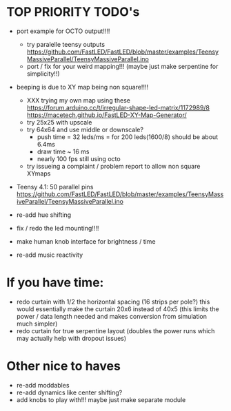 # TOP PRIORITY TODO's
 - port example for OCTO output!!!!
    - try paralelle teensy outputs https://github.com/FastLED/FastLED/blob/master/examples/TeensyMassiveParallel/TeensyMassiveParallel.ino
    - port / fix for your weird mapping!!! (maybe just make serpentine for simplicity!!)

 - beeping is due to XY map being non square!!!!
    - XXX trying my own map using these https://forum.arduino.cc/t/irregular-shape-led-matrix/1172989/8  https://macetech.github.io/FastLED-XY-Map-Generator/
    - try 25x25 with upscale
    - try 64x64 and use middle or downscale?  
        - push time = 32 leds/ms = for 200 leds(1600/8) should be about 6.4ms
        - draw time ~ 16 ms 
        - nearly 100 fps still using octo
    - try issueing a complaint / problem report to allow non square XYmaps


 - Teensy 4.1: 50 parallel pins
    https://github.com/FastLED/FastLED/blob/master/examples/TeensyMassiveParallel/TeensyMassiveParallel.ino


 - re-add hue shifting
 - fix / redo the led mounting!!!!
 - make human knob interface for brightness / time
 - re-add music reactivity

# If you have time:
 - redo curtain with 1/2 the horizontal spacing (16 strips per pole?)  this would essentially make the curtain 20x6 instead of 40x5 (this limits the power / data length needed and makes conversion from simulation much simpler)
 - redo curtain for true serpentine layout (doubles the power runs which may actually help with dropout issues)

# Other nice to haves
 - re-add moddables
 - re-add dynamics like center shifting?
 - add knobs to play with!!! maybe just make separate module
